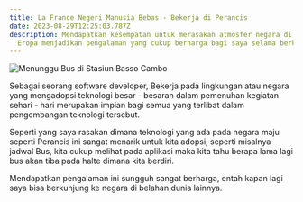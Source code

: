 ```yaml
---
title: La France Negeri Manusia Bebas - Bekerja di Perancis
date: 2023-08-29T12:25:03.787Z
description: Mendapatkan kesempatan untuk merasakan atmosfer negara di benua
  Eropa menjadikan pengalaman yang cukup berharga bagi saya selama berkarir.
---
```

![Menunggu Bus di Stasiun Basso Cambo](/img/whatsapp-image-2023-08-29-at-18.27.34.jpg "Menunggu Bus di Stasiun Basso Cambo")

S﻿ebagai seorang software developer, Bekerja pada lingkungan atau negara yang mengadopsi teknologi besar - besaran dalam pemenuhan kegiatan sehari - hari merupakan impian bagi semua yang terlibat dalam pengembangan teknologi tersebut.

S﻿eperti yang saya rasakan dimana teknologi yang ada pada negara maju seperti Perancis ini sangat menarik untuk kita adopsi, seperti misalnya jadwal Bus, kita cukup melihat pada aplikasi maka kita tahu berapa lama lagi bus akan tiba pada halte dimana kita berdiri.

M﻿endapatkan pengalaman ini sungguh sangat berharga, entah kapan lagi saya bisa berkunjung ke negara di belahan dunia lainnya.
